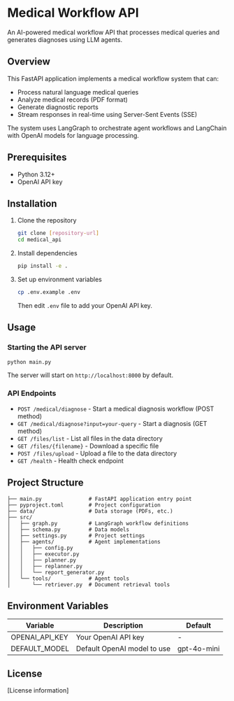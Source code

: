 # Medical Workflow API

An AI-powered medical workflow API that processes medical queries and generates diagnoses using LLM agents.

## Overview

This FastAPI application implements a medical workflow system that can:
- Process natural language medical queries
- Analyze medical records (PDF format)
- Generate diagnostic reports
- Stream responses in real-time using Server-Sent Events (SSE)

The system uses LangGraph to orchestrate agent workflows and LangChain with OpenAI models for language processing.

## Prerequisites

- Python 3.12+
- OpenAI API key

## Installation

1. Clone the repository
   ```bash
   git clone [repository-url]
   cd medical_api
   ```

2. Install dependencies
   ```bash
   pip install -e .
   ```
   
3. Set up environment variables
   ```bash
   cp .env.example .env
   ```
   Then edit `.env` file to add your OpenAI API key.

## Usage

### Starting the API server

```bash
python main.py
```

The server will start on `http://localhost:8000` by default.

### API Endpoints

- `POST /medical/diagnose` - Start a medical diagnosis workflow (POST method)
- `GET /medical/diagnose?input=your-query` - Start a diagnosis (GET method)
- `GET /files/list` - List all files in the data directory
- `GET /files/{filename}` - Download a specific file
- `POST /files/upload` - Upload a file to the data directory
- `GET /health` - Health check endpoint

## Project Structure

```
├── main.py               # FastAPI application entry point
├── pyproject.toml        # Project configuration
├── data/                 # Data storage (PDFs, etc.)
├── src/
│   ├── graph.py          # LangGraph workflow definitions
│   ├── schema.py         # Data models
│   ├── settings.py       # Project settings
│   ├── agents/           # Agent implementations
│   │   ├── config.py
│   │   ├── executor.py
│   │   ├── planner.py
│   │   ├── replanner.py
│   │   └── report_generator.py
│   └── tools/            # Agent tools
│       └── retriever.py  # Document retrieval tools
```

## Environment Variables

| Variable | Description | Default |
|----------|-------------|---------|
| OPENAI_API_KEY | Your OpenAI API key | - |
| DEFAULT_MODEL | Default OpenAI model to use | gpt-4o-mini |

## License

[License information]